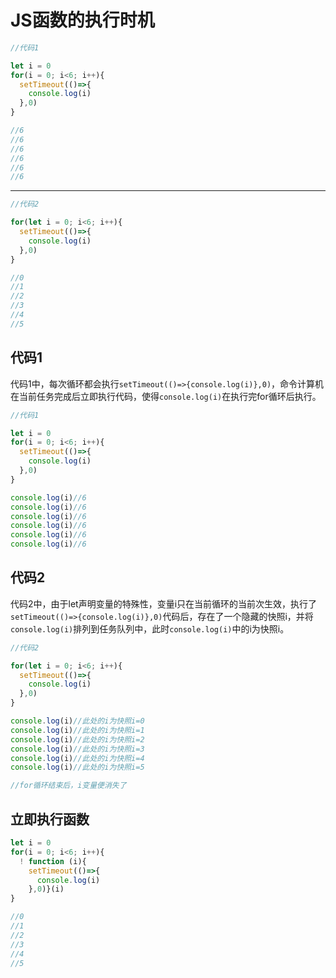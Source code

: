 # JS函数的执行时机


```JavaScript
//代码1

let i = 0
for(i = 0; i<6; i++){
  setTimeout(()=>{
    console.log(i)
  },0)
}

//6
//6
//6
//6
//6
//6
```

---

```JavaScript
//代码2

for(let i = 0; i<6; i++){
  setTimeout(()=>{
    console.log(i)
  },0)
}

//0
//1
//2
//3
//4
//5
```
## 代码1

代码1中，每次循环都会执行`setTimeout(()=>{console.log(i)},0)`，命令计算机在当前任务完成后立即执行代码，使得`console.log(i)`在执行完for循环后执行。

```JavaScript
//代码1

let i = 0
for(i = 0; i<6; i++){
  setTimeout(()=>{
    console.log(i)
  },0)
}

console.log(i)//6
console.log(i)//6
console.log(i)//6
console.log(i)//6
console.log(i)//6
console.log(i)//6
```
## 代码2

代码2中，由于let声明变量的特殊性，变量i只在当前循环的当前次生效，执行了`setTimeout(()=>{console.log(i)},0)`代码后，存在了一个隐藏的快照i，并将`console.log(i)`排列到任务队列中，此时`console.log(i)`中的i为快照i。

```JavaScript
//代码2

for(let i = 0; i<6; i++){
  setTimeout(()=>{
    console.log(i)
  },0)
}

console.log(i)//此处的i为快照i=0
console.log(i)//此处的i为快照i=1
console.log(i)//此处的i为快照i=2
console.log(i)//此处的i为快照i=3
console.log(i)//此处的i为快照i=4
console.log(i)//此处的i为快照i=5

//for循环结束后，i变量便消失了
```

## 立即执行函数

```JavaScript
let i = 0
for(i = 0; i<6; i++){
  ! function (i){
    setTimeout(()=>{
      console.log(i)
    },0)}(i)
}

//0
//1
//2
//3
//4
//5

```

